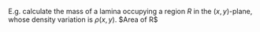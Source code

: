 E.g. calculate the mass of a lamina occupying a region $R$ in the $(x,y)$-plane, whose density variation is $\rho(x,y)$.
$$\text{Area of R}\$$